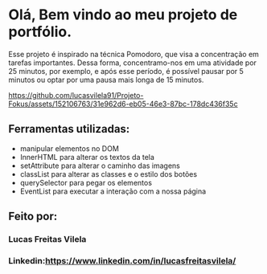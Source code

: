 # Olá, Bem vindo ao meu projeto de portfólio.

Esse projeto é inspirado na técnica Pomodoro, que visa a concentração em tarefas importantes. Dessa forma, concentramo-nos em uma atividade por 25 minutos, por exemplo, e após esse período, é possível pausar por 5 minutos ou optar por uma pausa mais longa de 15 minutos.

https://github.com/lucasvilela91/Projeto-Fokus/assets/152106763/31e962d6-eb05-46e3-87bc-178dc436f35c


## Ferramentas utilizadas:

* manipular elementos no DOM
* InnerHTML para alterar os textos da tela
* setAttribute para alterar o caminho das imagens
* classList para alterar as classes e o estilo dos botões
* querySelector para pegar os elementos 
* EventList para executar a interação com a nossa página
  
## Feito por:

### Lucas Freitas Vilela

### Linkedin:https://www.linkedin.com/in/lucasfreitasvilela/

